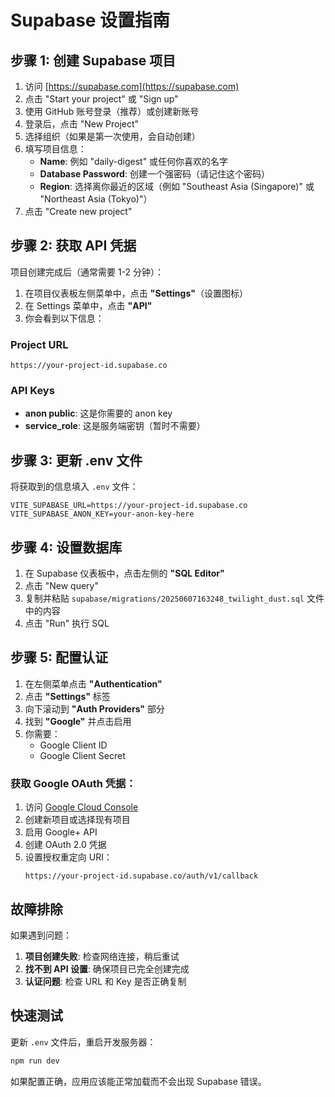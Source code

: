# Supabase 设置指南

## 步骤 1: 创建 Supabase 项目

1. 访问 [https://supabase.com](https://supabase.com)
2. 点击 "Start your project" 或 "Sign up"
3. 使用 GitHub 账号登录（推荐）或创建新账号
4. 登录后，点击 "New Project"
5. 选择组织（如果是第一次使用，会自动创建）
6. 填写项目信息：
   - **Name**: 例如 "daily-digest" 或任何你喜欢的名字
   - **Database Password**: 创建一个强密码（请记住这个密码）
   - **Region**: 选择离你最近的区域（例如 "Southeast Asia (Singapore)" 或 "Northeast Asia (Tokyo)"）
7. 点击 "Create new project"

## 步骤 2: 获取 API 凭据

项目创建完成后（通常需要 1-2 分钟）：

1. 在项目仪表板左侧菜单中，点击 **"Settings"**（设置图标）
2. 在 Settings 菜单中，点击 **"API"**
3. 你会看到以下信息：

### Project URL
```
https://your-project-id.supabase.co
```

### API Keys
- **anon public**: 这是你需要的 anon key
- **service_role**: 这是服务端密钥（暂时不需要）

## 步骤 3: 更新 .env 文件

将获取到的信息填入 `.env` 文件：

```env
VITE_SUPABASE_URL=https://your-project-id.supabase.co
VITE_SUPABASE_ANON_KEY=your-anon-key-here
```

## 步骤 4: 设置数据库

1. 在 Supabase 仪表板中，点击左侧的 **"SQL Editor"**
2. 点击 "New query"
3. 复制并粘贴 `supabase/migrations/20250607163248_twilight_dust.sql` 文件中的内容
4. 点击 "Run" 执行 SQL

## 步骤 5: 配置认证

1. 在左侧菜单点击 **"Authentication"**
2. 点击 **"Settings"** 标签
3. 向下滚动到 **"Auth Providers"** 部分
4. 找到 **"Google"** 并点击启用
5. 你需要：
   - Google Client ID
   - Google Client Secret

### 获取 Google OAuth 凭据：

1. 访问 [Google Cloud Console](https://console.cloud.google.com/)
2. 创建新项目或选择现有项目
3. 启用 Google+ API
4. 创建 OAuth 2.0 凭据
5. 设置授权重定向 URI：
   ```
   https://your-project-id.supabase.co/auth/v1/callback
   ```

## 故障排除

如果遇到问题：

1. **项目创建失败**: 检查网络连接，稍后重试
2. **找不到 API 设置**: 确保项目已完全创建完成
3. **认证问题**: 检查 URL 和 Key 是否正确复制

## 快速测试

更新 `.env` 文件后，重启开发服务器：
```bash
npm run dev
```

如果配置正确，应用应该能正常加载而不会出现 Supabase 错误。